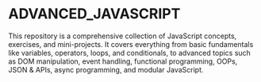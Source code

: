 # ADVANCED_JAVASCRIPT
This repository is a comprehensive collection of JavaScript concepts, exercises, and mini-projects. It covers everything from basic fundamentals like variables, operators, loops, and conditionals, to advanced topics such as DOM manipulation, event handling, functional programming, OOPs, JSON &amp; APIs, async programming, and modular JavaScript.  

